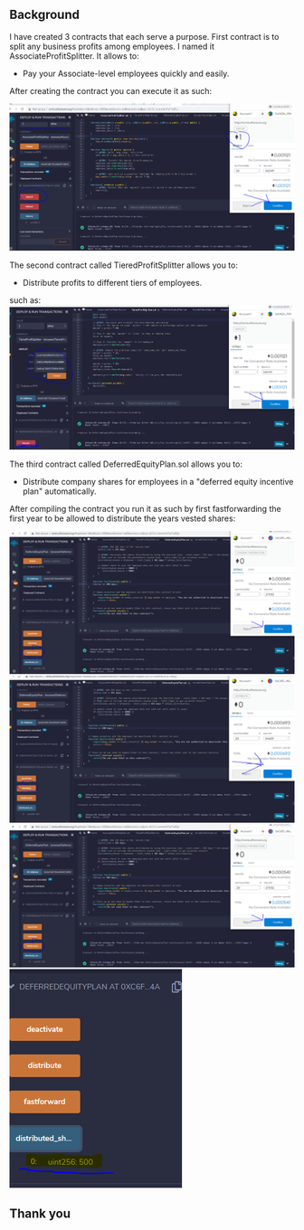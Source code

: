 ## Background

I have created 3 contracts that each serve a purpose. First contract is to split any business profits among employees. I named it AssociateProfitSplitter.
It allows to:

* Pay your Associate-level employees quickly and easily.

After creating the contract you can execute it as such: 

![contract](./Resources/AssociateProfitSplitter.png)

The second contract called TieredProfitSplitter allows you to:

* Distribute profits to different tiers of employees.

such as: ![contract](./Resources/TieredProfitSplitter.png)

The third contract called DeferredEquityPlan.sol allows you to:

* Distribute company shares for employees in a "deferred equity incentive plan" automatically.

After compiling the contract you run it as such by first fastforwarding the first year to be allowed to distribute the years vested shares:

![contract](./Resources/DeferredFastForwarding.png)
![contract](./Resources/DeferredDistribute.png)
![contract](./Resources/DeferredFastForwarding.png)
![contract](./Resources/DeferredSharesReleased.png)

## Thank you
